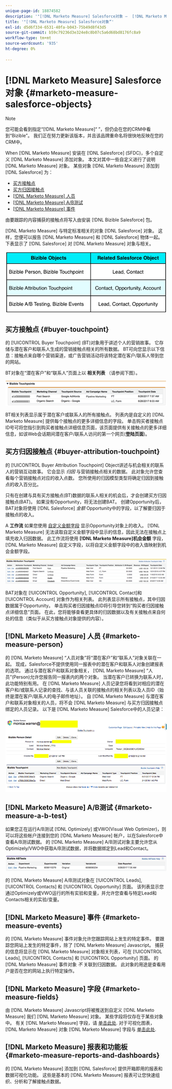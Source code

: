 ```yaml
---
unique-page-id: 18874582
description: '"[!DNL Marketo Measure] Salesforce对象 —  [!DNL Marketo Measure]  — 产品文档”'
title: '"[!DNL Marketo Measure] Salesforce对象”'
exl-id: d5d6f334-6531-40fa-b043-75b49d8f43d5
source-git-commit: b59c79236d3e324e8c8b07c5a6d68bd8176fc8a9
workflow-type: tm+mt
source-wordcount: '935'
ht-degree: 0%

---
```


# [!DNL Marketo Measure] Salesforce对象 {#marketo-measure-salesforce-objects}

>[!NOTE]
>
>您可能会看到指定“[!DNL Marketo Measure]“ ”，但仍会在您的CRM中看到“Bizible”。 我们正在努力更新该版本，并且该品牌重命名将很快地反映在您的CRM中。

When [!DNL Marketo Measure] 安装在 [!DNL Salesforce] (SFDC)，多个自定义 [!DNL Marketo Measure] 添加对象。 本文对其中一些自定义进行了说明 [!DNL Marketo Measure] 对象。 某些对象 [!DNL Marketo Measure] 添加到 [!DNL Salesforce] 为：

* [买方接触点](#touchpoint)
* [买方归因接触点](#attribution)
* [[!DNL Marketo Measure] 人员](#person)
* [[!DNL Marketo Measure] A/B测试](#ab)
* [[!DNL Marketo Measure] 事件](#events)

由要跟踪的内容捕获的接触点将写入由安装 [!DNL Bizible Salesforce] 包。

[!DNL Marketo Measure] 与特定标准相关的对象 [!DNL Salesforce] 对象。 这样，您便可以报告 [!DNL Marketo Measure] 和 [!DNL Salesforce] 物体一起。 下表显示了 [!DNL Salesforce] 对 [!DNL Marketo Measure] 对象与相关。

![](assets/1-1.png)

## 买方接触点 {#buyer-touchpoint}

的 [!UICONTROL Buyer Touchpoint] (BT)对象用于讲述个人的营销故事。 它存储与潜在客户和联系人生成的营销接触点相关的所有数据。 BT可向您显示以下信息：接触点来自哪个营销渠道，或广告营销活动将该特定潜在客户/联系人带到您的网站。

BT对象在“潜在客户”和“联系人”页面上以 **相关列表** （请参阅下图）。

![](assets/2-1.png)

BT相关列表显示属于潜在客户或联系人的所有接触点。 列表内是自定义的 [!DNL Marketo Measure] 提供每个接触点的更多详细信息的字段。 单击购买者接触点ID号可将您指引到购买者接触点详细信息页面，该页面提供有关接触点的更多详细信息，如该Web会话期间潜在客户/联系人访问的第一个网页(**登陆页面**)。

## 买方归因接触点 {#buyer-attribution-touchpoint}

的 [!UICONTROL Buyer Attribution Touchpoint] Object讲述与机会相关的联系人的营销互动故事。 它会显示 *归因* 与营销接触点相关的数据。 此对象允许您查看每个营销接触点对应的收入点数。 您所使用的归因模型类型将确定归因到接触点的收入百分比。

只有在创建与具有买方接触点(BT)数据的联系人相关的机会后，才会创建买方归因接触点(BAT)。 如果没有Opportunity，将无法创建BAT。 创建Opportunity后，BAT对象将使用 [!DNL Salesforce] *金额* Opportunity中的字段，以了解要归因于接触点的收入。

A **工作流** 如果您使用 [自定义金额字段](/help/advanced-marketo-measure-features/custom-revenue-amount/using-a-custom-revenue-amount-field.md) 显示Opportunity对象上的收入。 [!DNL Marketo Measure] 无法读取自定义金额字段中显示的信息，因此无法在接触点上填充收入归因数据。 此工作流将使用 **[!DNL Marketo Measure]机会金额** 字段， [!DNL Marketo Measure] 自定义字段，以将自定义金额字段中的收入值映射到机会金额字段。

![](assets/3-1.png)

BAT对象在 [!UICONTROL Opportunity], [!UICONTROL Contact]和 [!UICONTROL Account] 对象作为相关列表。 此列表显示所有接触点，其中归因数据属于Opportunity。 单击购买者归因接触点ID将引导您转到“购买者归因接触点详细信息”页面。 在此，您将能够查看更具体的归因数据以及有关接触点来自何处的信息（类似于从买方接触点对象提供的内容）。

## [!DNL Marketo Measure] 人员 {#marketo-measure-person}

的 [!DNL Marketo Measure] “人员对象”将“潜在客户”和“联系人”对象关联在一起。 现成，Salesforce不提供使用同一报表中的潜在客户和联系人对象创建报表的选项。 通过与潜在客户和联系对象相关， [!DNL Marketo Measure] “人员”(Person)允许您报告同一报表内的两个对象。 当潜在客户已转换为联系人时，此功能特别有用。 在 [!DNL Marketo Measure] 人员记录您将看到对相应的潜在客户和/或联系人记录的查找、与该人员关联的接触点的相关列表以及人员ID（始终是潜在客户/联系人的电子邮件地址）。 自 [!DNL Marketo Measure] 与潜在客户和联系对象相关的人员，将不会 [!DNL Marketo Measure] 与买方归因接触点绑定的人员记录。 以下是 [!DNL Marketo Measure] Salesforce中的人员记录：

![](assets/4.png)

## [!DNL Marketo Measure] A/B测试 {#marketo-measure-a-b-test}

如果您正在运行A/B测试 [!DNL Optimizely] 或VWO(Visual Web Optimizer)，则可以将这些帐户连接到您的 [!DNL Marketo Measure] 帐户，以在Salesforce中查看A/B测试数据。 的 [!DNL Marketo Measure] A/B测试对象主要允许您从Optimizely/VWO中获取A/B测试数据，并将数据绑定到Lead和Contact。

![](assets/5.png)

的 [!DNL Marketo Measure] A/B测试对象在 [!UICONTROL Leads], [!UICONTROL Contacts] 和 [!UICONTROL Opportunity] 页面。 该列表显示您通过Optimizely或VWO运行的所有实验和变量，并允许您查看与特定Lead和Contacts相关的实验/变量。

## [!DNL Marketo Measure] 事件 {#marketo-measure-events}

的 [!DNL Marketo Measure] 事件对象允许您跟踪网站上发生的特定事件。 要跟踪您网站上发生的特定事件，除了 [!DNL Marketo Measure] Javascript。 捕获的信息将显示在 [!DNL Marketo Measure] 对象相关列表，可在 [!UICONTROL Leads], [!UICONTROL Contacts] 和 [!UICONTROL Opportunity] 页面。 的 [!DNL Marketo Measure] 事件对象 *不* 关联到归因数据。 此对象的用途是查看用户是否在您的网站上执行特定操作。

## [!DNL Marketo Measure] 字段 {#marketo-measure-fields}

由 [!DNL Marketo Measure] Javascript将被推送到自定义 [!DNL Marketo Measure] 我们 [!DNL Marketo Measure] 对象。 某些字段将仅存在于某些对象中。 有关 [!DNL Marketo Measure] 字段，请 [单击此处](/help/introduction-to-marketo-measure/overview-resources/glossary-of-marketo-measure-fields.md). 对于可视化图表， [!DNL Marketo Measure] 对象 [!DNL Marketo Measure] 字段与 [单击此处](/help/configuration-and-setup/marketo-measure-and-salesforce/marketo-measure-object-and-field-taxonomy.md).

## [!DNL Marketo Measure] 报表和功能板 {#marketo-measure-reports-and-dashboards}

的 [!DNL Marketo Measure] 添加到 [!DNL Salesforce] 提供开箱即用的报表和数据可视化功能。 这些是基本的 [!DNL Marketo Measure] 报表可让您快速组织、分析和了解接触点数据。
